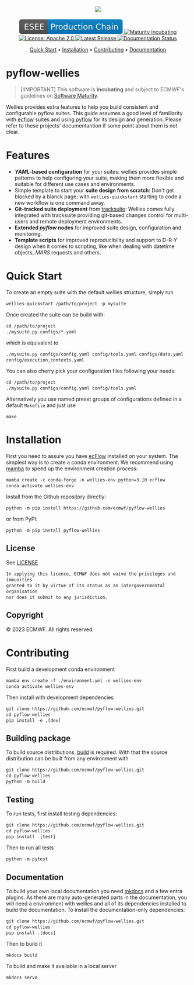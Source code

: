 <h3 align="center">
<picture>
    <source srcset="https://raw.githubusercontent.com/ecmwf/logos/feature/add-logo-pyflow_wellies-20250501113719/logos/pyflow/logo_wellies_dark.svg" media="(prefers-color-scheme: dark)">
    <img src="https://raw.githubusercontent.com/ecmwf/logos/feature/add-logo-pyflow_wellies-20250501113719/logos/pyflow/logo_wellies_light.svg" width="100">
  </picture>
</br>
</h3>


<p align="center">
   <a href="https://github.com/ecmwf/codex/raw/refs/heads/main/ESEE">
    <img src="https://raw.githubusercontent.com/ecmwf/codex/refs/heads/main/ESEE/production_chain_badge.svg" alt="ESEE Production Chain">
  </a>
  <a href="https://github.com/ecmwf/codex/blob/refs/heads/main/Project%20Maturity/readme.md">
    <img src="https://img.shields.io/badge/Maturity-Incubating-lightskyblue" alt="Maturity Incubating">
  </a>
  <!-- <a href="https://codecov.io/gh/ecmwf/pyflow_wellies">
    <img src="https://codecov.io/gh/ecmwf/pyflow_wellies/branch/develop/graph/badge.svg" alt="Code Coverage">
  </a> -->
  <a href="https://opensource.org/licenses/apache-2-0">
    <img src="https://img.shields.io/badge/License-Apache%202.0-blue.svg" alt="License: Apache 2.0">
  </a>
  <a href="https://github.com/ecmwf/pyflow-wellies/releases">
    <img src="https://img.shields.io/github/v/release/ecmwf/pyflow-wellies?color=purple&label=Release" alt="Latest Release">
  </a>
  <a href="https://pyflow-wellies.readthedocs.io/en/latest">
    <img src="https://readthedocs.org/projects/pyflow-wellies/badge/?version=latest" alt="Documentation Status">
  </a>
</p>

<p align="center">
  <a href="#quick-start">Quick Start</a> •
  <a href="#installation">Installation</a> •
  <a href="#contributing">Contributing</a> •
<!--   <a href="#contributors">Contributors</a> • -->
  <a href="https://pyflow_wellies.readthedocs.io/en/latest/">Documentation</a>
</p>


# pyflow-wellies

> \[!IMPORTANT\]
> This software is **Incubating** and subject to ECMWF's guidelines on [Software Maturity](https://github.com/ecmwf/codex/raw/refs/heads/main/Project%20Maturity).

Wellies provides extra features to help you build consistent and configurable
pyflow suites. This guide assumes a good level of familiarity with
[ecflow](https://ecflow.readthedocs.io) suites and using
[pyflow](http://pyflow-workflow-generator.readthedocs.io) for its design and
generation. Please refer to these projects' documentantion if some point about
them is not clear.

# Features

- ***YAML*-based configuration** for your suites: wellies provides simple
patterns to help configuring your suite, making them more flexible and suitable for
different use cases and environments.
- Simple template to start your **suite design from scratch**: Don't get blocked
by a blanck page; with `wellies-quickstart` starting to code a new workflow is
one command away.
- **Git-tracked suite deployment** from [tracksuite](https://github.com/ecmwf/tracksuite): Wellies comes fully integrated with tracksuite providing git-based changes control for multi-users and remote deployment environments.
- **Extended *pyflow* nodes** for improved suite design, configuration and monitoring.
- **Template scripts** for improved reproducibility and support to D-R-Y design when it comes to scripting, like when dealing with datetime objects, *MARS* requests and others.

# Quick Start

To create an empty suite with the default wellies structure, simply run

```
wellies-quickstart /path/to/project -p mysuite
```

Once created the suite can be build with:

```
cd /path/to/project
./mysuite.py configs/*.yaml
```

which is equivalent to

```
./mysuite.py configs/config.yaml config/tools.yaml configs/data.yaml config/execution_contexts.yaml
```

You can also cherry pick your configuration files following your needs:

```
cd /path/to/project
./mysuite.py configs/config.yaml config/tools.yaml
```

Alternatively you use named preset groups of configurations defined in a default `Makefile` and just use

```
make
```

# Installation

First you need to assure you have [ecFlow](https://ecflow.readthedocs.io/en/latest/) installed on your system.
The simplest way is to create a conda environment. We recommend using
[mamba](https://mamba.readthedocs.io/en/latest/index.html) to speed up the environment creation process:

```
mamba create -c conda-forge -n wellies-env python=3.10 ecflow
conda activate wellies-env
```

Install from the Github repository directly:
```
python -m pip install https://github.com/ecmwf/pyflow-wellies
```
or from PyPI:
```
python -m pip install pyflow-wellies
```

## License

See [LICENSE](LICENSE)

```
In applying this licence, ECMWF does not waive the privileges and immunities
granted to it by virtue of its status as an intergovernmental organisation
nor does it submit to any jurisdiction.
```

## Copyright

© 2023 ECMWF. All rights reserved.

# Contributing

First build a development conda environment

```
mamba env create -f ./environment.yml -n wellies-env
conda activate wellies-env
```

Then install with development dependencies

```
git clone https://github.com/ecmwf/pyflow-wellies.git
cd pyflow-wellies
pip install -e .[dev]
```

## Building package

To build source distributions, [build](https://build.pypa.io/en/stable/index.html) is required.
With that the source distribution can be built from any environment with

```
git clone https://github.com/ecmwf/pyflow-wellies.git
cd pyflow-wellies
python -m build
```

## Testing

To run tests, first install testing dependencies:

```
git clone https://github.com/ecmwf/pyflow-wellies.git
cd pyflow-wellies
pip install .[test]
```

Then to run all tests
```
python -m pytest
```

## Documentation

To build your own local documentation you need [mkdocs](https://www.mkdocs.org) and a few
entra plugins. As there are many auto-generated parts in the documentation,
you will need a environment with wellies and all of its dependencies installed to build the documentation.
To install the documentation-only dependencies:

    git clone https://github.com/ecmwf/pyflow-wellies.git
    cd pyflow-wellies
    pip install .[docs]

Then to build it

    mkdocs build

To build and make it available in a local server

    mkdocs serve
